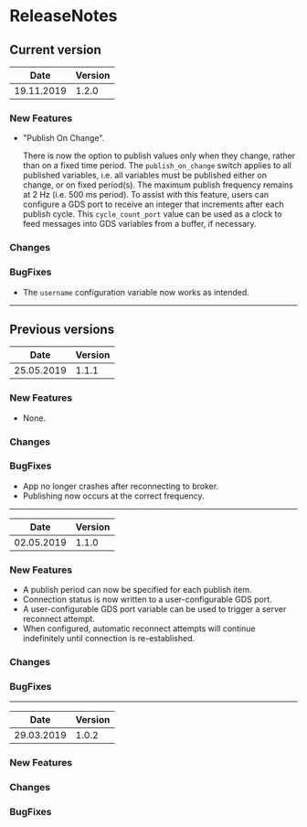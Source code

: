 # ReleaseNotes

## Current version

| Date       | Version     |
|------------|-------------|
| 19.11.2019 | 1.2.0       |

### New Features

- "Publish On Change".

  There is now the option to publish values only when they change, rather than on a fixed time period.
  The `publish_on_change` switch applies to all published variables, i.e. all variables must be published either on change, or on fixed period(s).
  The maximum publish frequency remains at 2 Hz (i.e. 500 ms period). To assist with this feature, users can configure a GDS port to receive an integer that increments after each publish cycle. This `cycle_count_port` value can be used as a clock to feed messages into GDS variables from a buffer, if necessary.

### Changes

### BugFixes

- The `username` configuration variable now works as intended.

----------

## Previous versions

| Date       | Version     |
|------------|-------------|
| 25.05.2019 | 1.1.1       |

### New Features

- None.

### Changes

### BugFixes

- App no longer crashes after reconnecting to broker.
- Publishing now occurs at the correct frequency.

----------

| Date       | Version     |
|------------|-------------|
| 02.05.2019 | 1.1.0       |

### New Features

- A publish period can now be specified for each publish item.
- Connection status is now written to a user-configurable GDS port.
- A user-configurable GDS port variable can be used to trigger a server reconnect attempt.
- When configured, automatic reconnect attempts will continue indefinitely until connection is re-established.

### Changes

### BugFixes

----------

| Date       | Version     |
|------------|-------------|
| 29.03.2019 | 1.0.2       |

### New Features

### Changes

### BugFixes

